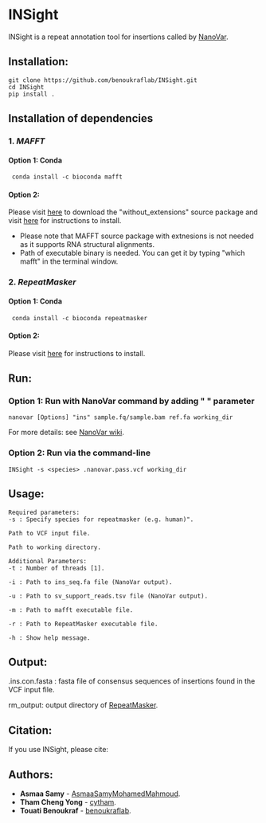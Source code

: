 # INSight 
INSight is a repeat annotation tool for insertions called by [NanoVar](https://github.com/benoukraflab/nanovar).

## Installation:
```
git clone https://github.com/benoukraflab/INSight.git
cd INSight 
pip install .
```
## Installation of dependencies
### 1. _MAFFT_
#### Option 1: Conda 
```
 conda install -c bioconda mafft
 ```
#### Option 2: 
Please visit [here](https://mafft.cbrc.jp/alignment/software/source.html) to download the "without_extensions" source package 
and visit [here](https://mafft.cbrc.jp/alignment/software/installation_without_root.html) for instructions to install.
* Please note that MAFFT source package with extnesions is not needed as it supports RNA structural alignments. 
* Path of executable binary is needed. You can get it by typing "which mafft" in the terminal window. 
### 2. _RepeatMasker_
#### Option 1: Conda 
```
 conda install -c bioconda repeatmasker
```
#### Option 2: 
Please visit [here](https://www.repeatmasker.org/RepeatMasker/) for instructions to install.

## Run:
### Option 1: Run with NanoVar command by adding " " parameter 
```
nanovar [Options] "ins" sample.fq/sample.bam ref.fa working_dir 
```
For more details: see [NanoVar wiki](https://github.com/cytham/nanovar/wiki).

### Option 2: Run via the command-line 
```
INSight -s <species> .nanovar.pass.vcf working_dir
```
## Usage:
```
Required parameters:
-s : Specify species for repeatmasker (e.g. human)".

Path to VCF input file.

Path to working directory.

Additional Parameters:
-t : Number of threads [1].

-i : Path to ins_seq.fa file (NanoVar output).

-u : Path to sv_support_reads.tsv file (NanoVar output).

-m : Path to mafft executable file.

-r : Path to RepeatMasker executable file. 

-h : Show help message.
```
## Output:
.ins.con.fasta : fasta file of consensus sequences of insertions found in the VCF input file.

rm_output: output directory of [RepeatMasker](https://www.repeatmasker.org/webrepeatmaskerhelp.html#reading).

## Citation:
If you use INSight, please cite:

## Authors:
* **Asmaa Samy** - [AsmaaSamyMohamedMahmoud](https://github.com/AsmaaSamyMohamedMahmoud).
* **Tham Cheng Yong** - [cytham](https://github.com/cytham).
* **Touati Benoukraf** - [benoukraflab](https://github.com/benoukraflab).
